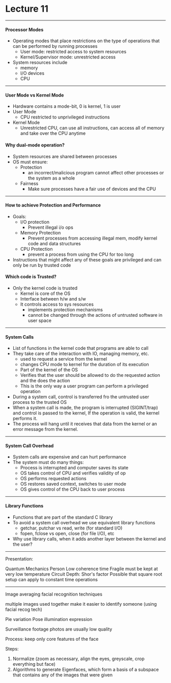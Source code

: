 <h1>Lecture 11</h1>

---

<h4>Processor Modes</h4>

  * Operating modes that place restrictions on the type of operations that can be performed by running processes
      - User mode: restricted access to system resources
      - Kernel/Supervisor mode: unrestricted access
  * System resources include
      - memory
      - I/O devices
      - CPU

---

<h4>User Mode vs Kernel Mode</h4>

  * Hardware contains a mode-bit, 0 is kernel, 1 is user
  * User Mode
      - CPU restricted to unprivileged instructions
  * Kernel Mode
      - Unrestricted CPU, can use all instructions, can access all of memory and take over the CPU anytime

<h4>Why dual-mode operation?</h4>

  * System resources are shared between processes
  * OS must ensure:
      - Protection
          + an incorrect/malicious program cannot affect other processes or the system as a whole
      - Fairness
          + Make sure processes have a fair use of devices and the CPU

---

<h4>How to achieve Protection and Performance</h4>

  * Goals:
      - I/O protection
          + Prevent illegal i/o ops
      - Memory Protection
          + Prevent processes from accessing illegal mem, modify kernel code and data structures
      - CPU Protection
          + prevent a process from using the CPU for too long
  * Instructions that might affect any of these goals are privileged and can only be run by trusted code

<h4>Which code is Trusted?</h4>

  * Only the kernel code is trusted
      - Kernel is core of the OS
      - Interface between h/w and s/w
      - It controls access to sys resources
          + implements protection mechanisms
          + cannot be changed through the actions of untrusted software in user space

---

<h4>System Calls</h4>  

  * List of functions in the kernel code that programs are able to call
  * They take care of the interaction with IO, managing memory, etc.
      - used to request a service from the kernel
      - changes CPU mode to kernel for the duration of its execution
      - Part of the kernel of the OS
      - Verifies that the user should be allowed to do the requested action and the does the action
      - This is the only way a user program can perform a privileged operation
  * During a system call, control is transferred fro the untrusted user process to the trusted OS
  * When a system call is made, the program is interrupted (SIGINT/trap) and control is passed to the kernel, If the operation is valid, the kernel performs it.
  * The process will hang until it receives that data from the kernel or an error message from the kernel.

---

<h4>System Call Overhead</h4>

  * System calls are expensive and can hurt performance
  * The system must do many things:
      - Process is interrupted and computer saves its state
      - OS takes control of CPU and verifies validity of op
      - OS performs requested actions
      - OS restores saved context, switches to user mode
      - OS gives control of the CPU back to user process

---

<h4>Library Functions</h4>

  * Functions that are part of the standard C library
  * To avoid a system call overhead we use equivalent library functions
      - getchar, putchar vs read, write (for standard I/O)
      - fopen, fclose vs open, close (for file I/O), etc
  * Why use library calls, when it adds another layer between the kernel and the user?

---

Presentation:

Quantum Mechanics Person
Low coherence time
Fragile
must be kept at very low temperature
Circuit Depth: Shor's factor
Possible that square root setup can apply to constant time operations

---

Image averaging facial recognition techniques

multiple images used together make it easier to identify someone (using facial recog tech)

Pie variation
    Pose
    illumination
    expression

Surveillance footage photos are usually low quality

Process: keep only core features of the face

Steps: 
1. Normalize (zoom as necessary, align the eyes, greyscale, crop everything but face)
2. Algorithms to generate Eigenfaces, which form a basis of a subspace that contains any of the images that were given